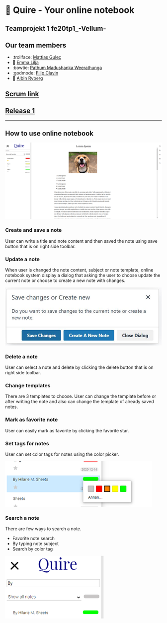 # :notebook: Quire - Your online notebook


## **Teamprojekt 1**   fe20tp1_-Vellum-

## Our team members

- :trollface: [Mattias Gulec](https://github.com/Voltair88)
- :woman: [Emma Lilja](https://github.com/Nonis17)
- :bowtie: [Pathum Madushanka Weerathunga](https://github.com/pathummw)
- :godmode: [Filip Clavin](https://github.com/filipclavin)
- :man: [Albin Ryberg](https://github.com/AlbinR)


## [Scrum link](https://trello.com/b/WsZWLdK0/quire)


## [Release 1](http://vellum.surge.sh/)

---

## How to use online notebook

![Screenshot](/images/screenshot.png)

### Create and save a note
User can write a title and note content and then saved the note using save button that is on right side toolbar. 

### Update a note
When user is changed the note content, subject or note template, online notebook system display a dialog that asking the user to choose update the current note or choose to create a new note with changes. 

![Update message](/images/askToupdateMsg.JPG)

### Delete a note
User can select a note and delete by clicking the delete button that is on right side toolbar.

### Change templates
There are 3 templates to choose. User can change the template before or after writing the note and also can change the template of already saved notes.

### Mark as favorite note
User can easily mark as favorite by clicking the favorite star.

### Set tags for notes
User can set color tags for notes using the color picker.

![Update message](/images/colorPicker.png)

### Search a note
There are few ways to search a note.
- Favorite note search
- By typing note subject
- Search by color tag

![Update message](/images/search.png)



